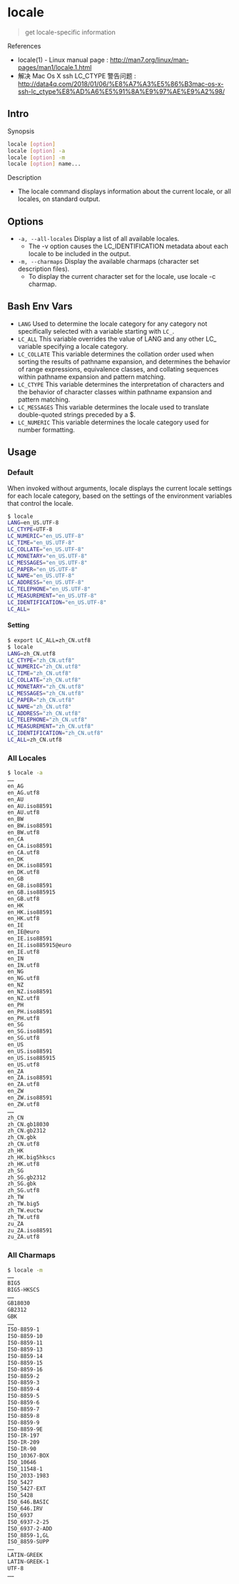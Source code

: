 # locale

> get locale-specific information

References

- locale(1) - Linux manual page : http://man7.org/linux/man-pages/man1/locale.1.html
- 解决 Mac Os X ssh LC_CTYPE 警告问题 : http://data4q.com/2018/01/06/%E8%A7%A3%E5%86%B3mac-os-x-ssh-lc_ctype%E8%AD%A6%E5%91%8A%E9%97%AE%E9%A2%98/

## Intro

Synopsis

```bash
locale [option]
locale [option] -a
locale [option] -m
locale [option] name...
```

Description

- The locale command displays information about the current locale, or all locales, on standard output.

## Options

- `-a, --all-locales` Display a list of all available locales.
    - The -v option causes the LC_IDENTIFICATION metadata about each locale to be included in the output.
- `-m, --charmaps` Display the available charmaps (character set description files).
    - To display the current character set for the locale, use locale -c charmap.

## Bash Env Vars

- `LANG` Used to determine the locale category for any category not specifically selected with a variable starting with `LC_`.
- `LC_ALL` This variable overrides the value of LANG and any other LC_ variable specifying a locale category.
- `LC_COLLATE` This  variable  determines the collation order used when sorting the results of pathname expansion, and determines the behavior of range expressions, equivalence classes, and collating sequences within pathname expansion and pattern matching.
- `LC_CTYPE` This variable determines the interpretation of characters and the behavior of character classes within pathname expansion and pattern matching.
- `LC_MESSAGES` This variable determines the locale used to translate double-quoted strings preceded by a \$.
- `LC_NUMERIC` This variable determines the locale category used for number formatting.

## Usage

### Default

When invoked without arguments, locale displays the current locale settings for each locale category, based on the settings of the environment variables that control the locale.

```bash
$ locale
LANG=en_US.UTF-8
LC_CTYPE=UTF-8
LC_NUMERIC="en_US.UTF-8"
LC_TIME="en_US.UTF-8"
LC_COLLATE="en_US.UTF-8"
LC_MONETARY="en_US.UTF-8"
LC_MESSAGES="en_US.UTF-8"
LC_PAPER="en_US.UTF-8"
LC_NAME="en_US.UTF-8"
LC_ADDRESS="en_US.UTF-8"
LC_TELEPHONE="en_US.UTF-8"
LC_MEASUREMENT="en_US.UTF-8"
LC_IDENTIFICATION="en_US.UTF-8"
LC_ALL=
```

#### Setting

```bash
$ export LC_ALL=zh_CN.utf8
$ locale
LANG=zh_CN.utf8
LC_CTYPE="zh_CN.utf8"
LC_NUMERIC="zh_CN.utf8"
LC_TIME="zh_CN.utf8"
LC_COLLATE="zh_CN.utf8"
LC_MONETARY="zh_CN.utf8"
LC_MESSAGES="zh_CN.utf8"
LC_PAPER="zh_CN.utf8"
LC_NAME="zh_CN.utf8"
LC_ADDRESS="zh_CN.utf8"
LC_TELEPHONE="zh_CN.utf8"
LC_MEASUREMENT="zh_CN.utf8"
LC_IDENTIFICATION="zh_CN.utf8"
LC_ALL=zh_CN.utf8
```

### All Locales

```bash
$ locale -a
……
en_AG
en_AG.utf8
en_AU
en_AU.iso88591
en_AU.utf8
en_BW
en_BW.iso88591
en_BW.utf8
en_CA
en_CA.iso88591
en_CA.utf8
en_DK
en_DK.iso88591
en_DK.utf8
en_GB
en_GB.iso88591
en_GB.iso885915
en_GB.utf8
en_HK
en_HK.iso88591
en_HK.utf8
en_IE
en_IE@euro
en_IE.iso88591
en_IE.iso885915@euro
en_IE.utf8
en_IN
en_IN.utf8
en_NG
en_NG.utf8
en_NZ
en_NZ.iso88591
en_NZ.utf8
en_PH
en_PH.iso88591
en_PH.utf8
en_SG
en_SG.iso88591
en_SG.utf8
en_US
en_US.iso88591
en_US.iso885915
en_US.utf8
en_ZA
en_ZA.iso88591
en_ZA.utf8
en_ZW
en_ZW.iso88591
en_ZW.utf8
……
zh_CN
zh_CN.gb18030
zh_CN.gb2312
zh_CN.gbk
zh_CN.utf8
zh_HK
zh_HK.big5hkscs
zh_HK.utf8
zh_SG
zh_SG.gb2312
zh_SG.gbk
zh_SG.utf8
zh_TW
zh_TW.big5
zh_TW.euctw
zh_TW.utf8
zu_ZA
zu_ZA.iso88591
zu_ZA.utf8
```

### All Charmaps

```bash
$ locale -m
……
BIG5
BIG5-HKSCS
……
GB18030
GB2312
GBK
……
ISO-8859-1
ISO-8859-10
ISO-8859-11
ISO-8859-13
ISO-8859-14
ISO-8859-15
ISO-8859-16
ISO-8859-2
ISO-8859-3
ISO-8859-4
ISO-8859-5
ISO-8859-6
ISO-8859-7
ISO-8859-8
ISO-8859-9
ISO-8859-9E
ISO-IR-197
ISO-IR-209
ISO-IR-90
ISO_10367-BOX
ISO_10646
ISO_11548-1
ISO_2033-1983
ISO_5427
ISO_5427-EXT
ISO_5428
ISO_646.BASIC
ISO_646.IRV
ISO_6937
ISO_6937-2-25
ISO_6937-2-ADD
ISO_8859-1,GL
ISO_8859-SUPP
……
LATIN-GREEK
LATIN-GREEK-1
UTF-8
……
```
